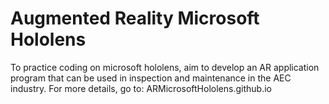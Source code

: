 # Augmented Reality Microsoft Hololens
To practice coding on microsoft hololens, aim to develop an AR application program that can be used in inspection and maintenance in the AEC industry.
For more details, go to: ARMicrosoftHololens.github.io
